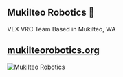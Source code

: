 ## Mukilteo Robotics 🤖
VEX VRC Team Based in Mukilteo, WA

[mukilteorobotics.org](https://mukilteorobotics.org)
---

![Mukilteo Robotics](https://user-images.githubusercontent.com/70782025/198139292-cc3be6ca-1dfa-4438-bb3b-b1af02620938.png)

